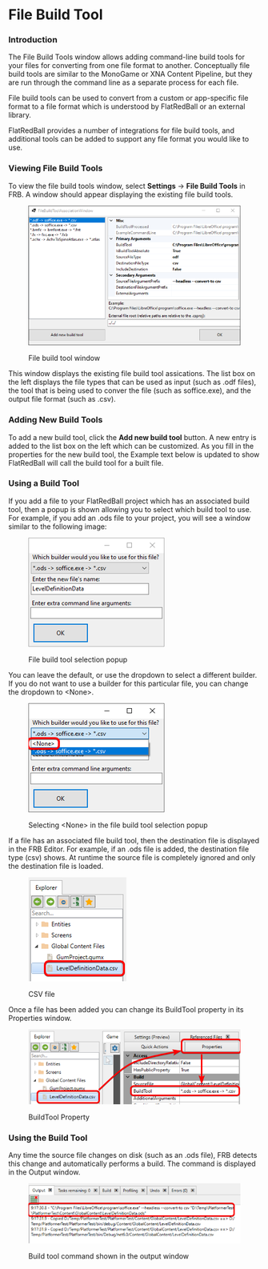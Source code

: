 # File Build Tool

### Introduction

The File Build Tools window allows adding command-line build tools for your files for converting from one file format to another. Conceptually file build tools are similar to the MonoGame or XNA Content Pipeline, but they are run through the command line as a separate process for each file.

File build tools can be used to convert from a custom or app-specific file format to a file format which is understood by FlatRedBall or an external library.

FlatRedBall provides a number of integrations for file build tools, and additional tools can be added to support any file format you would like to use.

### Viewing File Build Tools

To view the file build tools window, select **Settings** -> **File Build Tools** in FRB. A window should appear displaying the existing file build tools.

<figure><img src="../../.gitbook/assets/image (1) (1) (1) (1) (1).png" alt=""><figcaption><p>File build tool window</p></figcaption></figure>

This window displays the existing file build tool assications. The list box on the left displays the file types that can be used as input (such as .odf files), the tool that is being used to conver the file (such as soffice.exe), and the output file format (such as .csv).

### Adding New Build Tools

To add a new build tool, click the **Add new build tool** button. A new entry is added to the list box on the left which can be customized. As you fill in the properties for the new build tool, the Example text below is updated to show FlatRedBall will call the build tool for a built file.

### Using a Build Tool

If you add a file to your FlatRedBall project which has an associated build tool, then a popup is shown allowing you to select which build tool to use. For example, if you add an .ods file to your project, you will see a window similar to the following image:

<figure><img src="../../.gitbook/assets/image (1) (1) (1) (1) (1) (1).png" alt=""><figcaption><p>File build tool selection popup</p></figcaption></figure>

You can leave the default, or use the dropdown to select a different builder. If you do not want to use a builder for this particular file, you can change the dropdown to \<None>.

<figure><img src="../../.gitbook/assets/image (2) (1) (1) (1) (1).png" alt=""><figcaption><p>Selecting &#x3C;None> in the file build tool selection popup</p></figcaption></figure>

If a file has an associated file build tool, then the destination file is displayed in the FRB Editor. For example, if an .ods file is added, the destination file type (csv) shows. At runtime the source file is completely ignored and only the destination file is loaded.

<figure><img src="../../.gitbook/assets/image (5).png" alt=""><figcaption><p>CSV file</p></figcaption></figure>

Once a file has been added you can change its BuildTool property in its Properties window.

<figure><img src="../../.gitbook/assets/image (3) (1) (1).png" alt=""><figcaption><p>BuildTool Property</p></figcaption></figure>

### Using the Build Tool

Any time the source file changes on disk (such as an .ods file), FRB detects this change and automatically performs a build. The command is displayed in the Output window.

<figure><img src="../../.gitbook/assets/image (85).png" alt=""><figcaption><p>Build tool command shown in the output window</p></figcaption></figure>
